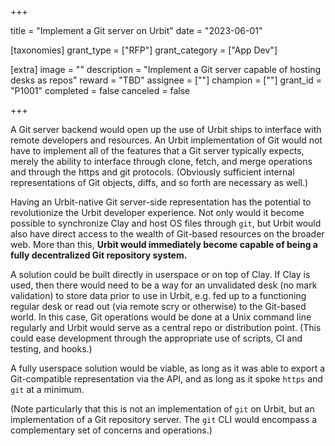 +++

title = "Implement a Git server on Urbit"
date = "2023-06-01"

[taxonomies]
grant_type = ["RFP"]
grant_category = ["App Dev"]

[extra]
image = ""
description = "Implement a Git server capable of hosting desks as repos"
reward = "TBD"
assignee = [""]
champion = [""]
grant_id = "P1001"
completed = false
canceled = false

+++

A Git server backend would open up the use of Urbit ships to interface with remote developers and resources.
An Urbit implementation of Git would not have to implement all of the features that a Git server typically
expects, merely the ability to interface through clone, fetch, and merge operations and through the https and git
protocols.  (Obviously sufficient internal representations of Git objects, diffs, and so forth are necessary as well.)

Having an Urbit-native Git server-side representation has the potential to revolutionize the Urbit developer
experience.  Not only would it become possible to synchronize Clay and host OS files through `git`, but Urbit would
also have direct access to the wealth of Git-based resources on the broader web.  More than this, **Urbit would
immediately become capable of being a fully decentralized Git repository system.**

A solution could be built directly in userspace or on top of Clay.  If Clay is used, then there would need to be a
way for an unvalidated desk (no mark validation) to store data prior to use in Urbit, e.g. fed up to a functioning
regular desk or read out (via remote scry or otherwise) to the Git-based world. In this case, Git operations would
be done at a Unix command line regularly and Urbit would serve as a central repo or distribution point. (This could
ease development through the appropriate use of scripts, CI and testing, and hooks.)

A fully userspace solution would be viable, as long as it was able to export a Git-compatible representation via the
API, and as long as it spoke `https` and `git` at a minimum.

(Note particularly that this is not an implementation of `git` on Urbit, but an implementation of a Git repository
server.  The `git` CLI would encompass a complementary set of concerns and operations.)
